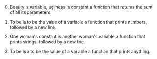 0. Beauty is variable, ugliness is constant
a function that returns the sum of all its parameters.

1. To be is to be the value of a variable
a function that prints numbers, followed by a new line.

2. One woman's constant is another woman's variable
a function that prints strings, followed by a new line.

3. To be is a to be the value of a variable
a function that prints anything.
